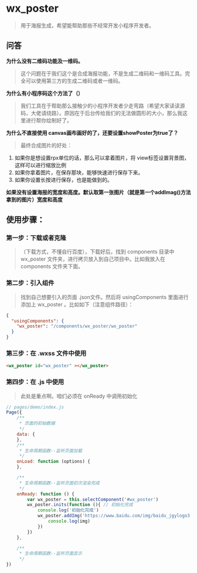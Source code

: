 # wx_poster

> 用于海报生成，希望能帮助那些不经常开发小程序开发者。

## 问答

**为什么没有二维码功能及一维码。**

> 这个问题在于我们这个是合成海报功能，不是生成二维码和一维码工具。完全可以使用第三方的生成二维码或者一维码。

**为什么有小程序码这个方法了（）**

> 我们工具在于帮助那么接触少的小程序开发者少走弯路（希望大家读读源码，大佬请绕路）。原因在于后台传给我们的无法做圆形的大小，那么我这里进行帮你绘制好了。

**为什么不直接使用 canvas画布画好的了，还要设置showPoster为true了？**

> 最终合成图片的好处：

1. 如果你是想设置rpx单位的话，那么可以拿着图片，将 view标签设置背景图，这样可以进行缩放比例
2. 如果你拿着图片，在保存那块，能够快速进行保存下来。
3. 如果你设置长按进行保存，也是能做到的。

**如果没有设置海报的宽度和高度。默认取第一张图片（就是第一个addImag()方法拿到的图片）宽度和高度**

> 

## 使用步骤：

### 第一步：下载或者克隆

> （下载方式，不懂自行百度），下载好后，找到 components 目录中 wx_poster 文件夹，进行拷贝放入到自己项目中。比如我放入在 components 文件夹下面。

### 第二步：引入组件

> 找到自己想要引入的页面 .json文件。然后将 usingComponents 里面进行添加上 wx_poster 。比如如下（注意组件路径）：

```json
{
  "usingComponents": {
    "wx_poster": "/components/wx_poster/wx_poster"
  }
}
```

### 第三步：在 .wxss 文件中使用

```html
<wx_poster id="wx_poster" ></wx_poster>
```

### 第四步：在 .js 中使用

> 此处是重点啊。咱们必须在 onReady 中调用初始化

```js
// pages/demo/index.js
Page({
    /**
     * 页面的初始数据
     */
    data: {
    },
    /**
     * 生命周期函数--监听页面加载
     */
    onLoad: function (options) {
    },

    /**
     * 生命周期函数--监听页面初次渲染完成
     */
    onReady: function () {
        var wx_poster = this.selectComponent('#wx_poster')
        wx_poster.inits(function (){ // 初始化完成
            console.log('初始化完成')
            wx_poster.addImg('https://www.baidu.com/img/baidu_jgylogo3.gif',(img) => {
                console.log(img)
            })
        })
    },

    /**
     * 生命周期函数--监听页面显示
     */
})
```


